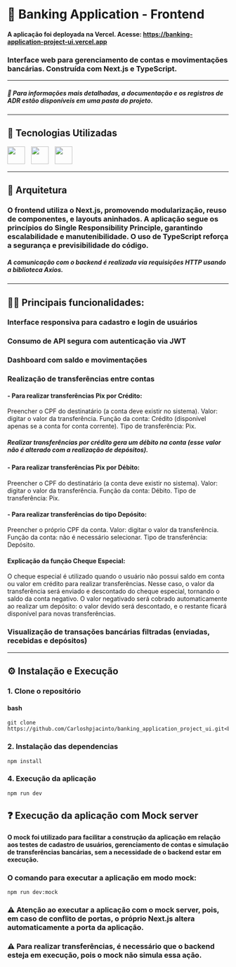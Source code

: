 # 🏦 Banking Application - Frontend

#### A aplicação foi deployada na Vercel. Acesse: https://banking-application-project-ui.vercel.app

### Interface web para gerenciamento de contas e movimentações bancárias. Construída com **Next.js** e **TypeScript**.

---

##### 📄 Para informações mais detalhadas, a documentação e os registros de ADR estão disponíveis em uma pasta do projeto.

---

## 🚀 Tecnologias Utilizadas

<div>
  <img src="https://cdn.jsdelivr.net/gh/devicons/devicon@latest/icons/nextjs/nextjs-original.svg" width="40" height="40" style="margin-right: 10px;"/>
  <img src="https://cdn.jsdelivr.net/gh/devicons/devicon@latest/icons/typescript/typescript-original.svg" width="40" height="40" style="margin-right: 10px;" />
  <img src="https://cdn.jsdelivr.net/gh/devicons/devicon@latest/icons/axios/axios-plain.svg" width="40" height="40" />
</div>

---

## 📁 Arquitetura  

### O frontend utiliza o **Next.js**, promovendo modularização, reuso de componentes, e layouts aninhados. A aplicação segue os princípios do **Single Responsibility Principle**, garantindo escalabilidade e manutenibilidade. O uso de **TypeScript** reforça a segurança e previsibilidade do código.

##### A comunicação com o backend é realizada via requisições HTTP usando a biblioteca **Axios**.

---

## 👨‍💻 Principais funcionalidades:

### Interface responsiva para cadastro e login de usuários
### Consumo de API segura com autenticação via JWT
### Dashboard com saldo e movimentações
### Realização de transferências entre contas

#### - Para realizar transferências Pix por Crédito:
Preencher o CPF do destinatário (a conta deve existir no sistema).
Valor: digitar o valor da transferência.
Função da conta: Crédito (disponível apenas se a conta for conta corrente).
Tipo de transferência: Pix.

##### Realizar transferências por crédito gera um débito na conta (esse valor não é alterado com a realização de depósitos).

#### - Para realizar transferências Pix por Débito:
Preencher o CPF do destinatário (a conta deve existir no sistema).
Valor: digitar o valor da transferência.
Função da conta: Débito.
Tipo de transferência: Pix.

#### - Para realizar transferências do tipo Depósito:
Preencher o próprio CPF da conta.
Valor: digitar o valor da transferência.
Função da conta: não é necessário selecionar.
Tipo de transferência: Depósito.

#### Explicação da função Cheque Especial:
O cheque especial é utilizado quando o usuário não possui saldo em conta ou valor em crédito para realizar transferências. Nesse caso, o valor da transferência será enviado e descontado do cheque especial, tornando o saldo da conta negativo. O valor negativado será cobrado automaticamente ao realizar um depósito: o valor devido será descontado, e o restante ficará disponível para novas transferências.

### Visualização de transações bancárias filtradas (enviadas, recebidas e depósitos)

---

## ⚙️ Instalação e Execução

### 1. Clone o repositório

#### bash

    git clone https://github.com/Carloshpjacinto/banking_application_project_ui.git<br>

### 2. Instalação das dependencias

    npm install

### 4. Execução da aplicação

    npm run dev

## ❓ Execução da aplicação com Mock server

#### O mock foi utilizado para facilitar a construção da aplicação em relação aos testes de cadastro de usuários, gerenciamento de contas e simulação de transferências bancárias, sem a necessidade de o backend estar em execução.

### O comando para executar a aplicação em modo mock:

    npm run dev:mock

### ⚠️ Atenção ao executar a aplicação com o mock server, pois, em caso de conflito de portas, o próprio Next.js altera automaticamente a porta da aplicação.

### ⚠️ Para realizar transferências, é necessário que o backend esteja em execução, pois o mock não simula essa ação.
